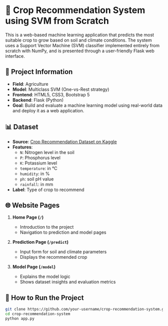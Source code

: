 # 🌾 Crop Recommendation System using SVM from Scratch

This is a web-based machine learning application that predicts the most suitable crop to grow based on soil and climate conditions. The system uses a Support Vector Machine (SVM) classifier implemented entirely from scratch with NumPy, and is presented through a user-friendly Flask web interface.

## 📌 Project Information

- **Field**: Agriculture
- **Model**: Multiclass SVM (One-vs-Rest strategy)
- **Frontend**: HTML5, CSS3, Bootstrap 5
- **Backend**: Flask (Python)
- **Goal**: Build and evaluate a machine learning model using real-world data and deploy it as a web application.

## 📊 Dataset

- **Source**: [Crop Recommendation Dataset on Kaggle](https://www.kaggle.com/code/atharvaingle/crop-recommendation-system/input)
- **Features**:
  - `N`: Nitrogen level in the soil
  - `P`: Phosphorus level
  - `K`: Potassium level
  - `temperature`: in °C
  - `humidity`: in %
  - `ph`: soil pH value
  - `rainfall`: in mm
- **Label**: Type of crop to recommend

## 🌐 Website Pages

1. **Home Page (`/`)**
   - Introduction to the project
   - Navigation to prediction and model pages

2. **Prediction Page (`/predict`)**
   - Input form for soil and climate parameters
   - Displays the recommended crop

3. **Model Page (`/model`)**
   - Explains the model logic
   - Shows dataset insights and evaluation metrics

## 🚀 How to Run the Project

```bash
git clone https://github.com/your-username/crop-recommendation-system.git
cd crop-recommendation-system
python app.py

